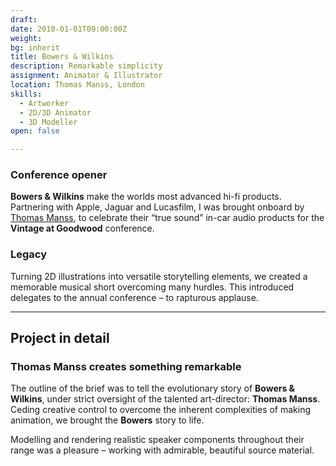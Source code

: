 ```yaml
---
draft: 
date: 2010-01-01T09:00:00Z
weight:
bg: inherit
title: Bowers & Wilkins
description: Remarkable simplicity
assignment: Animator & Illustrator
location: Thomas Manss, London
skills:
  - Artworker
  - 2D/3D Animator
  - 3D Modeller
open: false

---
```


### Conference opener

**Bowers & Wilkins** make the worlds most advanced hi-fi products. Partnering with Apple, Jaguar and Lucasfilm, I was brought onboard by [Thomas Manss](http://www.manss.com/en/Project/Vintage-at-Goodwood), to celebrate their “true sound” in-car audio products for the **Vintage at Goodwood**&nbsp;conference.

### Legacy

Turning 2D illustrations into versatile storytelling elements, we created a memorable musical short overcoming many hurdles. This introduced delegates to the annual conference – to rapturous&nbsp;applause.

<!--
### Preview

[Animation](https://vimeo.com/124144694) <a ondragstart="return false" style="visibility: visible;" class="btn portfolioVisibility" data-selector=".cell15" onclick="static();document.getElementById('togglebox').checked = true;">Animation still</a> <a ondragstart="return false" style="visibility: visible;" class="btn portfolioVisibility" data-selector=".cell17" onclick="static();document.getElementById('togglebox').checked = true;">Conference screen</a> <a ondragstart="return false" style="visibility: visible;" class="btn portfolioVisibility" data-selector=".cell18" onclick="static();document.getElementById('togglebox').checked = true;">Project inspiration</a>
-->

* * *

## Project in detail

### Thomas Manss creates something remarkable

The outline of the brief was to tell the evolutionary story of **Bowers & Wilkins**, under strict oversight of the talented art-director: **Thomas Manss**. Ceding creative control to overcome the inherent complexities of making animation, we brought the **Bowers** story to life.

Modelling and rendering realistic speaker components throughout their range was a pleasure – working with admirable, beautiful source&nbsp;material.
